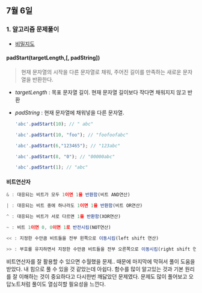 ## 7월 6일
### 1. 알고리즘 문제풀이
- [비밀지도](https://github.com/leemyungju9347/Algorithm/blob/master/Level_01/%EB%B9%84%EB%B0%80%EC%A7%80%EB%8F%84.html)


####  padStart(targetLength,[, padString])

> 현재 문자열의 시작을 다른 문자열로 채워, 주어진 길이를 만족하는 새로운 문자열을 반환한다.

- *targetLength* : 목표 문자열 길이. 현재 문자열 길이보다 작다면 채워지지 않고 반환

- *padString* : 현재 문자열에 채워넣을 다른 문자열.

  
	```javascript
	'abc'.padStart(10); // " abc"

	'abc'.padStart(10, "foo"); // "foofoofabc"

	'abc'.padStart(6,"123465"); // "123abc"

	'abc'.padStart(8, "0"); // "00000abc"

	'abc'.padStart(1); // "abc"
	```
  
  

#### 비트연산자

```javascript
& : 대응되는 비트가 모두 1이면 1을 반환함(비트 AND연산)

| : 대응되는 비트 중에 하나라도 1이면 1을 반환함(비트 OR연산)

^ : 대응되는 비트가 서로 다르면 1을 반환함(XOR연산)

~ : 비트 1이면 0, 0이면 1로 반전시킴(NOT연산)

<< : 지정한 수만큼 비트들을 전부 왼쪽으로 이동시킴(left shift 연산)

>> : 부호를 유지하면서 지정한 수만큼 비트들을 전부 오른쪽으로 이동시킴(right shift 연산)
```


비트연산자를 잘 활용할 수 있으면 수월했을 문제.. 때문에 마지막에 막혀서 풀이 도움을 받았다. 내 힘으로 풀 수 있을 것 같았는데 아쉽다. 함수를 많이 알고있는 것과 기본 원리를 잘 이해하는 것이 중요하다고 다시한번 깨닳았던 문제였다. 문제도 많이 풀어보고 오답노트처럼 풀이도 열심히할 필요성을 느낀다.
